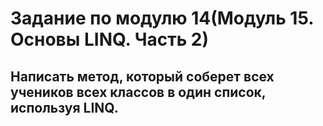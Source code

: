 # Задание по модулю 14(Модуль 15. Основы LINQ. Часть 2)
## Написать метод, который соберет всех учеников всех классов в один список, используя LINQ.
